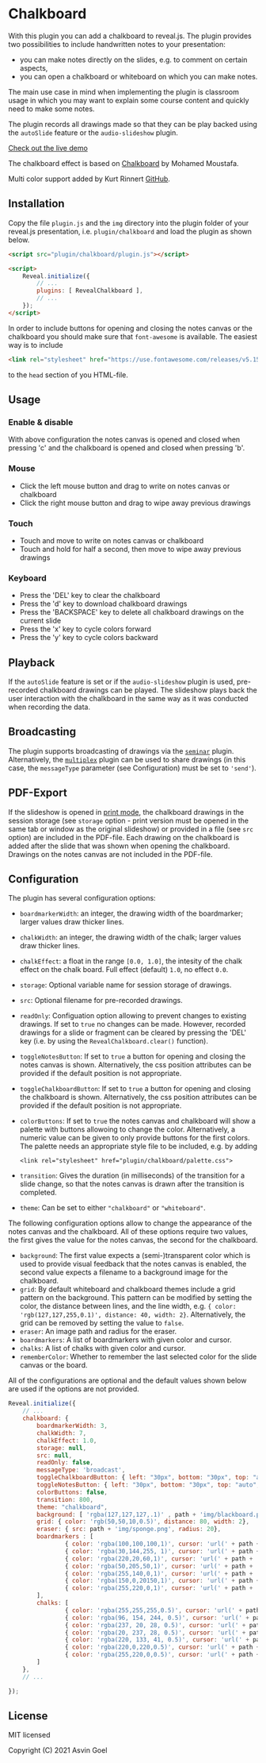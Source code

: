 # Chalkboard

With this plugin you can add a chalkboard to reveal.js. The plugin provides two possibilities to include handwritten notes to your presentation:

- you can make notes directly on the slides, e.g. to comment on certain aspects,
- you can open a chalkboard or whiteboard on which you can make notes.

The main use case in mind when implementing the plugin is classroom usage in which you may want to explain some course content and quickly need to make some notes.

The plugin records all drawings made so that they can be play backed using the `autoSlide` feature or the `audio-slideshow` plugin.

[Check out the live demo](https://rajgoel.github.io/reveal.js-demos/chalkboard-demo.html)

The chalkboard effect is based on [Chalkboard](https://github.com/mmoustafa/Chalkboard) by Mohamed Moustafa.

Multi color support added by Kurt Rinnert [GitHub](https://github.com/rinnert).

## Installation

Copy the file `plugin.js` and the  `img` directory into the plugin folder of your reveal.js presentation, i.e. `plugin/chalkboard` and load the plugin as shown below.

```html
<script src="plugin/chalkboard/plugin.js"></script>

<script>
    Reveal.initialize({
        // ...
        plugins: [ RevealChalkboard ],
        // ...
    });
</script>
```

In order to include buttons for opening and closing the notes canvas or the chalkboard you should make sure that `font-awesome` is available. The easiest way is to include
```html
<link rel="stylesheet" href="https://use.fontawesome.com/releases/v5.15.3/css/all.css">
```
to the `head` section of you HTML-file.

## Usage

### Enable & disable

With above configuration the notes canvas is opened and closed when pressing 'c' and the chalkboard is opened and closed when pressing 'b'.

### Mouse
- Click the left mouse button and drag to write on notes canvas or chalkboard
- Click the right mouse button and drag to wipe away previous drawings

### Touch
- Touch and move to write on notes canvas or chalkboard
- Touch and hold for half a second, then move to wipe away previous drawings

### Keyboard
- Press the 'DEL' key to clear the chalkboard
- Press the 'd' key to download chalkboard drawings
- Press the 'BACKSPACE' key to delete all chalkboard drawings on the current slide
- Press the 'x' key to cycle colors forward
- Press the 'y' key to cycle colors backward

## Playback

If the `autoSlide` feature is set or if the `audio-slideshow` plugin is used, pre-recorded chalkboard drawings can be played. The slideshow plays back the user interaction with the chalkboard in the same way as it was conducted when recording the data.

## Broadcasting

The plugin supports broadcasting of drawings via the [`seminar`](https://github.com/rajgoel/reveal.js-plugins/tree/master/seminar) plugin. Alternatively, the [`multiplex`](https://github.com/reveal/multiplex) plugin can be used to share drawings (in this case, the `messageType` parameter (see Configuration) must be set to `'send'`).


## PDF-Export

If the slideshow is opened in [print mode](https://revealjs.com/pdf-export/), the chalkboard drawings in the session storage (see `storage` option - print version must be opened in the same tab or window as the original slideshow) or provided in a file (see `src` option) are included in the PDF-file. Each drawing on the chalkboard is added after the slide that was shown when opening the chalkboard. Drawings on the notes canvas are not included in the PDF-file.


## Configuration

The plugin has several configuration options:

- `boardmarkerWidth`: an integer, the drawing width of the boardmarker; larger values draw thicker lines.
- `chalkWidth`: an integer, the drawing width of the chalk; larger values draw thicker lines.
- `chalkEffect`: a float in the range `[0.0, 1.0]`, the intesity of the chalk effect on the chalk board. Full effect (default) `1.0`, no effect `0.0`.
- `storage`: Optional variable name for session storage of drawings.
- `src`: Optional filename for pre-recorded drawings.
- `readOnly`: Configuation option allowing to prevent changes to existing drawings. If set to `true` no changes can be made. However, recorded drawings for a slide or fragment can be cleared by pressing the 'DEL' key (i.e. by using the `RevealChalkboard.clear()` function).
- `toggleNotesButton`: If set to `true` a button for opening and closing the notes canvas is shown. Alternatively, the css position attributes can be provided if the default position is not appropriate.
- `toggleChalkboardButton`: If set to `true` a button for opening and closing the chalkboard is shown. Alternatively, the css position attributes can be provided if the default position is not appropriate.
- `colorButtons`: If set to `true` the notes canvas and chalkboard will show a palette with buttons allowoing to change the color. Alternatively, a numeric value can be given to only provide buttons for the first colors. The palette needs an appropriate style file to be included, e.g. by adding
  ```
  <link rel="stylesheet" href="plugin/chalkboard/palette.css">
  ```

- `transition`: Gives the duration (in milliseconds) of the transition for a slide change, so that the notes canvas is drawn after the transition is completed.
- `theme`: Can be set to either `"chalkboard"` or `"whiteboard"`.

The following configuration options allow to change the appearance of the notes canvas and the chalkboard. All of these options require two values, the first gives the value for the notes canvas, the second for the chalkboard.

- `background`: The first value expects a (semi-)transparent color which is used to provide visual feedback that the notes canvas is enabled, the second value expects a filename to a background image for the chalkboard.
- `grid`: By default whiteboard and chalkboard themes include a grid pattern on the background. This pattern can be modified by setting the color, the distance between lines, and the line width, e.g. `{ color: 'rgb(127,127,255,0.1)', distance: 40, width: 2}`. Alternatively, the grid can be removed by setting the value to `false`.
- `eraser`: An image path and radius for the eraser.
- `boardmarkers`: A list of boardmarkers with given color and cursor.
- `chalks`: A list of chalks with given color and cursor.
- `rememberColor`: Whether to remember the last selected color for the slide canvas or the board.

All of the configurations are optional and the default values shown below are used if the options are not provided.

```javascript
Reveal.initialize({
	// ...
    chalkboard: {
        boardmarkerWidth: 3,
        chalkWidth: 7,
        chalkEffect: 1.0,
        storage: null,
        src: null,
        readOnly: false,
        messageType: 'broadcast',
        toggleChalkboardButton: { left: "30px", bottom: "30px", top: "auto", right: "auto" },
        toggleNotesButton: { left: "30px", bottom: "30px", top: "auto", right: "auto" },
        colorButtons: false,
        transition: 800,
        theme: "chalkboard",
        background: [ 'rgba(127,127,127,.1)' , path + 'img/blackboard.png' ],
        grid: { color: 'rgb(50,50,10,0.5)', distance: 80, width: 2},
        eraser: { src: path + 'img/sponge.png', radius: 20},
        boardmarkers : [
                { color: 'rgba(100,100,100,1)', cursor: 'url(' + path + 'img/boardmarker-black.png), auto'},
                { color: 'rgba(30,144,255, 1)', cursor: 'url(' + path + 'img/boardmarker-blue.png), auto'},
                { color: 'rgba(220,20,60,1)', cursor: 'url(' + path + 'img/boardmarker-red.png), auto'},
                { color: 'rgba(50,205,50,1)', cursor: 'url(' + path + 'img/boardmarker-green.png), auto'},
                { color: 'rgba(255,140,0,1)', cursor: 'url(' + path + 'img/boardmarker-orange.png), auto'},
                { color: 'rgba(150,0,20150,1)', cursor: 'url(' + path + 'img/boardmarker-purple.png), auto'},
                { color: 'rgba(255,220,0,1)', cursor: 'url(' + path + 'img/boardmarker-yellow.png), auto'}
        ],
        chalks: [
                { color: 'rgba(255,255,255,0.5)', cursor: 'url(' + path + 'img/chalk-white.png), auto'},
                { color: 'rgba(96, 154, 244, 0.5)', cursor: 'url(' + path + 'img/chalk-blue.png), auto'},
                { color: 'rgba(237, 20, 28, 0.5)', cursor: 'url(' + path + 'img/chalk-red.png), auto'},
                { color: 'rgba(20, 237, 28, 0.5)', cursor: 'url(' + path + 'img/chalk-green.png), auto'},
                { color: 'rgba(220, 133, 41, 0.5)', cursor: 'url(' + path + 'img/chalk-orange.png), auto'},
                { color: 'rgba(220,0,220,0.5)', cursor: 'url(' + path + 'img/chalk-purple.png), auto'},
                { color: 'rgba(255,220,0,0.5)', cursor: 'url(' + path + 'img/chalk-yellow.png), auto'}
        ]
    },
    // ...

});
```

## License

MIT licensed

Copyright (C) 2021 Asvin Goel
